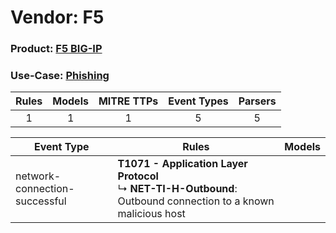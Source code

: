 Vendor: F5
==========
### Product: [F5 BIG-IP](../ds_f5_f5_big-ip.md)
### Use-Case: [Phishing](../../../../UseCases/uc_phishing.md)

| Rules | Models | MITRE TTPs | Event Types | Parsers |
|:-----:|:------:|:----------:|:-----------:|:-------:|
|   1   |   1    |     1      |      5      |    5    |

| Event Type                    | Rules                                                                                                                   | Models |
| ----------------------------- | ----------------------------------------------------------------------------------------------------------------------- | ------ |
| network-connection-successful | <b>T1071 - Application Layer Protocol</b><br> ↳ <b>NET-TI-H-Outbound</b>: Outbound connection to a known malicious host |        |